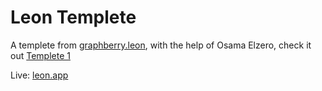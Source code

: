 # Leon Templete

A templete from [graphberry.leon](https://www.graphberry.com/item/leon-psd-agency-template), with the help of Osama Elzero, check it out [Templete 1](https://www.youtube.com/playlist?list=PLDoPjvoNmBAzHSjcR-HnW9tnxyuye8KbF)

Live: [leon.app](https://leon-abdomohamad.netlify.app)
